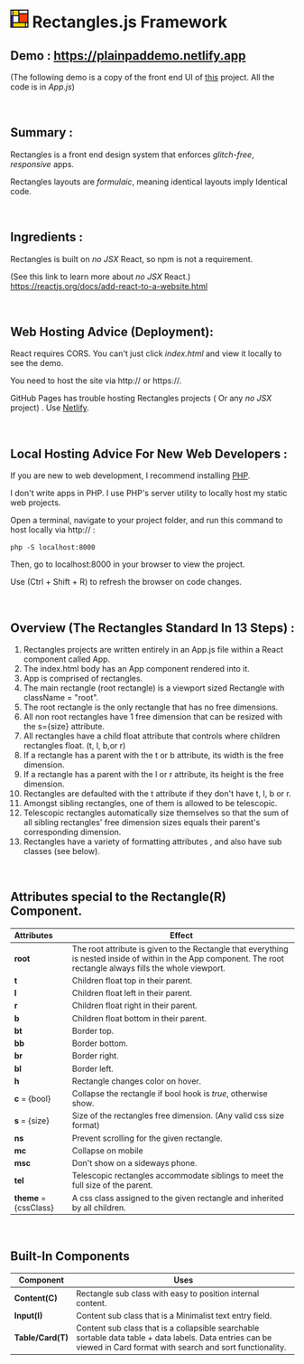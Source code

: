 # <img src="rectangles/Rectangles.jpg" style="image-rendering:pixelated;"></img> Rectangles.js Framework 



## Demo :  <a href="https://plainpaddemo.netlify.app">https://plainpaddemo.netlify.app</a>

(The following demo is a copy of the front end UI of <a href = "https://alextselegidis.com/try/plainpad-standalone/#/notes">this</a> project. All the code is in *App.js*) 

<br>

## Summary :

Rectangles is a front end design system that enforces *glitch-free*, *responsive* apps.

Rectangles layouts are *formulaic*, meaning identical layouts imply Identical code.

<br>

## Ingredients :

Rectangles is built on *no JSX* React, so npm is not a requirement.

(See this link to learn more about *no JSX* React.)
https://reactjs.org/docs/add-react-to-a-website.html

<br>

## Web Hosting Advice (Deployment):

React requires CORS. You can't just click *index.html* and view it locally to see the demo.

You need to host the site via http:// or https://. 

GitHub Pages has trouble hosting Rectangles projects ( Or any *no JSX* project) . Use <a href = "https://www.netlify.com/">Netlify</a>.

<br>

## Local Hosting Advice For New Web Developers :

If you are new to web development, I recommend installing <a href="https://www.php.net/manual/en/install.php">PHP</a>. 

I don't write apps in PHP. I use PHP's server utility to locally host my static web projects.

Open a terminal, navigate to your project folder, and run this command to host locally via http:// :

```
php -S localhost:8000
```

Then, go to localhost:8000 in your browser to view the project. 

Use (Ctrl + Shift + R) to refresh the browser on code changes.

<br>

## Overview (The Rectangles Standard In 13 Steps) : 

1. Rectangles projects are written entirely in an App.js file within a React component called App.
2. The index.html body has an App component rendered into it.
3. App is comprised of rectangles.
4. The main rectangle (root rectangle) is a viewport sized Rectangle with className = "root".
5. The root rectangle is the only rectangle that has no free dimensions.
6. All non root rectangles have 1 free dimension that can be resized with the s={size} attribute.
7. All rectangles have a child float attribute that controls where children rectangles float. (t, l, b,or r)
8. If a rectangle has a parent with the t or b attribute, its width is the free dimension.
9. If a rectangle has a parent with the l or r attribute, its height is the free dimension.
10. Rectangles are defaulted with the t attribute if they don't have t, l, b or r.
11.  Amongst sibling rectangles, one of them is allowed to be telescopic.
12. Telescopic rectangles automatically size themselves so that the sum of all sibling rectangles' free dimension sizes equals their parent's corresponding dimension.
13. Rectangles have a variety of formatting attributes , and also have sub classes (see below).

<br>

## Attributes special to the Rectangle(R) Component. 

| Attributes             | Effect                                                       |
| :--------------------- | ------------------------------------------------------------ |
| **root**               | The root attribute is given to the Rectangle that everything is nested inside of within in the App component. The root rectangle always fills the whole viewport. |
| **t**                  | Children float top in their parent.                          |
| **l**                  | Children float left in their parent.                         |
| **r**                  | Children float right in their parent.                        |
| **b**                  | Children float bottom in their parent.                       |
| **bt**                 | Border top.                                                  |
| **bb**                 | Border bottom.                                               |
| **br**                 | Border right.                                                |
| **bl**                 | Border left.                                                 |
| **h**                  | Rectangle changes color on hover.                            |
| **c** = {bool}         | Collapse the rectangle if bool hook is *true*, otherwise show. |
| **s** = {size}         | Size of the rectangles free dimension. (Any valid css size format) |
| **ns**                 | Prevent scrolling for the given rectangle.                   |
| **mc**                 | Collapse on mobile                                           |
| **msc**                | Don't show on a sideways phone.                              |
| **tel**                | Telescopic rectangles accommodate siblings to meet the full size of the parent. |
| **theme** = {cssClass} | A css class assigned to the given rectangle and inherited by all children. |

<br>

## Built-In Components

| Component         | Uses                                                         |
| ----------------- | ------------------------------------------------------------ |
| **Content(C)**    | Rectangle sub class with easy to position internal content.  |
| **Input(I)**      | Content sub class that is a Minimalist text entry field.     |
| **Table/Card(T)** | Content sub class that is a collapsible searchable sortable data table + data labels. Data entries can be viewed in Card format with search and sort functionality. |


